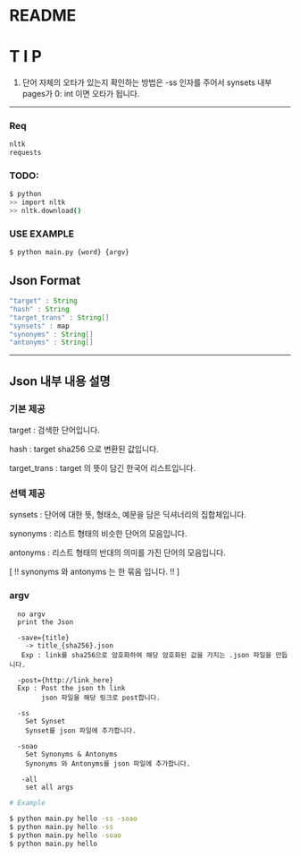 # README


# T I P

1. 단어 자체의 오타가 있는지 확인하는 방법은 -ss 인자를 주어서 synsets 내부 pages가 0: int 이면 오타가 됩니다.

---

### Req
```bash
nltk
requests
```

### TODO:
```bash
$ python
>> import nltk
>> nltk.download()
```

### USE EXAMPLE 
```bash
$ python main.py {word} {argv}
```
## Json Format
```java
"target" : String
"hash" : String
"target_trans" : String[]
"synsets" : map
"synonyms" : String[]
"antonyms" : String[]
```
---
## Json 내부 내용 설명

### 기본 제공

target : 검색한 단어입니다.

hash : target sha256 으로 변환된 값입니다.

target_trans : target 의 뜻이 담긴 한국어 리스트입니다.

### 선택 제공

synsets : 단어에 대한 뜻, 형태소, 예문을 담은 딕셔너리의 집합체입니다. 

synonyms : 리스트 형태의 비슷한 단어의 모음입니다.

antonyms : 리스트 형태의 반대의 의미를 가진 단어의 모음입니다.

[ !! synonyms 와 antonyms 는 한 묶음 입니다. !! ]



### argv
      
      no argv
      print the Json
      
      -save={title}
        -> title_{sha256}.json
       Exp : link를 sha256으로 암호화하여 해당 암호화된 값을 가지는 .json 파일을 만듭니다.
      
      -post={http://link_here}
      Exp : Post the json th link
            json 파일을 해당 링크로 post합니다.
      
      -ss
        Set Synset
        Synset를 json 파일에 추가합니다.
      
      -soao 
        Set Synonyms & Antonyms
        Synonyms 와 Antonyms를 json 파일에 추가합니다.
        
       -all
        set all args
      
      
```bash
# Example

$ python main.py hello -ss -soao 
$ python main.py hello -ss
$ python main.py hello -soao
$ python main.py hello
```
    
